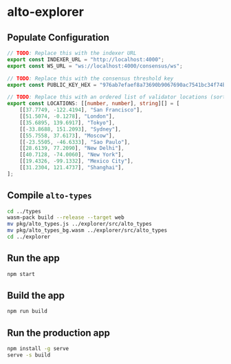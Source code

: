 # alto-explorer

## Populate Configuration

```typescript
// TODO: Replace this with the indexer URL
export const INDEXER_URL = "http://localhost:4000";
export const WS_URL = "ws://localhost:4000/consensus/ws";

// TODO: Replace this with the consensus threshold key
export const PUBLIC_KEY_HEX = "976ab7efaef8a73690b9067690ac7541bc34f74b2543e8db16b5bf63aec487758ca98efdf5c9fcf1154941d8a8a1ec3d";

// TODO: Replace this with an ordered list of validator locations (sorted by validator public key)
export const LOCATIONS: [[number, number], string][] = [
    [[37.7749, -122.4194], "San Francisco"],
    [[51.5074, -0.1278], "London"],
    [[35.6895, 139.6917], "Tokyo"],
    [[-33.8688, 151.2093], "Sydney"],
    [[55.7558, 37.6173], "Moscow"],
    [[-23.5505, -46.6333], "Sao Paulo"],
    [[28.6139, 77.2090], "New Delhi"],
    [[40.7128, -74.0060], "New York"],
    [[19.4326, -99.1332], "Mexico City"],
    [[31.2304, 121.4737], "Shanghai"],
];
```

## Compile `alto-types`

```bash
cd ../types
wasm-pack build --release --target web
mv pkg/alto_types.js ../explorer/src/alto_types
mv pkg/alto_types_bg.wasm ../explorer/src/alto_types
cd ../explorer
```

## Run the app

```bash
npm start
```

## Build the app

```bash
npm run build
```

## Run the production app

```bash
npm install -g serve
serve -s build
```